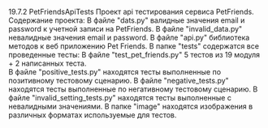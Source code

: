 19.7.2 PetFriendsApiTests
Проект api тестирования сервиса PetFriends. Содержание проекта: В файле "dats.py" валидные значения email и password к учетной записи на PetFriends. 
В файле "invalid_data.py" невалидные значения email и password. В файле "api.py" библиотека методов к веб приложению Pet Friends. 
В папке "tests" содержатся все проведенные тесты:
В файле "test_pet_friends.py" 5 тестов из 19 модуля + 2 написанных теста.  
В файле "positive_tests.py" находятся тесты выполненные по позитивному тестовому сценарию. 
В файле "negative_tests.py" находятся тесты выполненные по негативному тестовому сценарию. 
В файле "invalid_setting_tests.py" находятся тесты выполненные c невалидными значениями. 
В папке "image" находятся изображения в различных форматах используемые для тестов.
